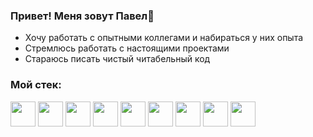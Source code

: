### Привет! Меня зовут Павел👋

* Хочу работать с опытными коллегами и набираться у них опыта
* Стремлюсь работать с настоящими проектами 
* Стараюсь писать чистый читабельный код

### Мой стек:
<img src="https://github.com/Idenvise/Idenvise/assets/95428105/4fe3cf1a-82db-4d2c-be0e-eab6658c9048" height="40">
<img src="https://github.com/Idenvise/Idenvise/assets/95428105/097e6985-51af-4026-bc88-4ecc5f3930bf" height="40">
<img src="https://github.com/Idenvise/Idenvise/assets/95428105/1ee7c8b6-ac09-48d5-8096-613168debf6d" height="40">
<img src="https://github.com/Idenvise/Idenvise/assets/95428105/1f70382f-695c-4813-bbbb-e7164753014d" height="40">
<img src="https://github.com/Idenvise/Idenvise/assets/95428105/7678a97f-4e42-4553-a956-f2e8715b4035" height="40">
<img src="https://github.com/Idenvise/Idenvise/assets/95428105/ca087ad3-4edf-4bce-8471-de823d062151" height="40">
<img src="https://github.com/Idenvise/Idenvise/assets/95428105/3746c2a5-477f-4c86-b300-1c3ee26699a3" height="40">
<img src="https://github.com/Idenvise/Idenvise/assets/95428105/70789df6-20d6-438c-92ab-1d58584aa339" height="40">
<img src="https://github.com/Idenvise/Idenvise/assets/95428105/0a850629-88be-411d-bb5c-6f2f2d55d0b8" height="40">
